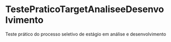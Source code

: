 # TestePraticoTargetAnaliseeDesenvolvimento
Teste prático do processo seletivo de estágio em análise e desenvolvimento

